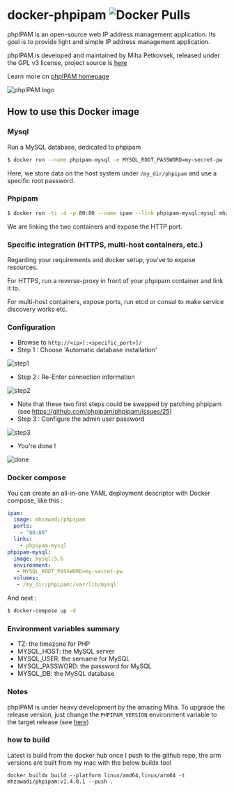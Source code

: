 # docker-phpipam ![Docker Pulls](https://img.shields.io/docker/pulls/mhzawadi/phpipam.svg)

phpIPAM is an open-source web IP address management application. Its goal is to provide light and simple IP address management application.

phpIPAM is developed and maintained by Miha Petkovsek, released under the GPL v3 license, project source is [here](https://github.com/phpipam/phpipam)

Learn more on [phpIPAM homepage](http://phpipam.net)

![phpIPAM logo](http://phpipam.net/wp-content/uploads/2014/12/phpipam_logo_small.png)

## How to use this Docker image

### Mysql

Run a MySQL database, dedicated to phpipam

```bash
$ docker run --name phpipam-mysql -e MYSQL_ROOT_PASSWORD=my-secret-pw -v /my_dir/phpipam:/var/lib/mysql -d mysql:5.6
```

Here, we store data on the host system under `/my_dir/phpipam` and use a specific root password.

### Phpipam

```bash
$ docker run -ti -d -p 80:80 --name ipam --link phpipam-mysql:mysql mhzawadi/phpipam
```

We are linking the two containers and expose the HTTP port.

### Specific integration (HTTPS, multi-host containers, etc.)

Regarding your requirements and docker setup, you've to expose resources.

For HTTPS, run a reverse-proxy in front of your phpipam container and link it to.

For multi-host containers, expose ports, run etcd or consul to make service discovery works etc.

### Configuration

* Browse to `http://<ip>[:<specific_port>]/`
* Step 1 : Choose 'Automatic database installation'

![step1](https://cloud.githubusercontent.com/assets/4225738/8746785/01758b9e-2c8d-11e5-8643-7f5862c75efe.png)

* Step 2 : Re-Enter connection information

![step2](https://cloud.githubusercontent.com/assets/4225738/8746789/0ad367e2-2c8d-11e5-80bb-f5093801e139.png)

* Note that these two first steps could be swapped by patching phpipam (see https://github.com/phpipam/phpipam/issues/25)
* Step 3 : Configure the admin user password

![step3](https://cloud.githubusercontent.com/assets/4225738/8746790/0c434bf6-2c8d-11e5-9ae7-b7d1021b7aa0.png)

* You're done !

![done](https://cloud.githubusercontent.com/assets/4225738/8746792/0d6fa34e-2c8d-11e5-8002-3793361ae34d.png)

### Docker compose

You can create an all-in-one YAML deployment descriptor with Docker compose, like this :

```yaml
ipam:
  image: mhzawadi/phpipam
  ports:
    - "80:80"
  links:
    - phpipam-mysql
phpipam-mysql:
  image: mysql:5.6
  environment:
   - MYSQL_ROOT_PASSWORD=my-secret-pw
  volumes:
   - /my_dir/phpipam:/var/lib/mysql
```

And next :

```bash
$ docker-compose up -d
```

### Environment variables summary

- TZ: the timezone for PHP
- MYSQL_HOST: the MySQL server
- MYSQL_USER: the sername for MySQL
- MYSQL_PASSWORD: the password for MySQL
- MYSQL_DB: the MySQL database

### Notes

phpIPAM is under heavy development by the amazing Miha.
To upgrade the release version, just change the `PHPIPAM_VERSION` environment variable to the target release (see [here](https://github.com/phpipam/phpipam/releases))

### how to build
Latest is build from the docker hub once I push to the github repo, the arm versions are built from my mac with the below buildx tool

`docker buildx build --platform linux/amd64,linux/arm64 -t mhzawadi/phpipam:v1.4.0.1 --push .`
